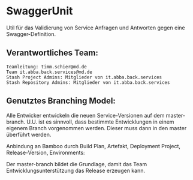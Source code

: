 # SwaggerUnit
Util für das Validierung von Service Anfragen und Antworten gegen eine Swagger-Definition.

## Verantwortliches Team:
```
Teamleitung: timm.schier@md.de
Team it.abba.back.services@md.de
Stash Project Admins: Mitglieder von it.abba.back.services
Stash Repository Admins: Mitglieder von it.abba.back.services
```

## Genutztes Branching Model:

Alle Entwicker entwickeln die neuen Service-Versionen auf dem master-branch.
U.U. ist es sinnvoll, dass bestimmte Entwicklungen in einem eigenem Branch vorgenommen werden. Dieser muss dann in den master überführt werden.

Anbindung an Bamboo durch Build Plan, Artefakt, Deployment Project, Release-Version, Environments:

Der master-branch bildet die Grundlage, damit das Team Entwicklungsunterstützung das Release erzeugen kann.
